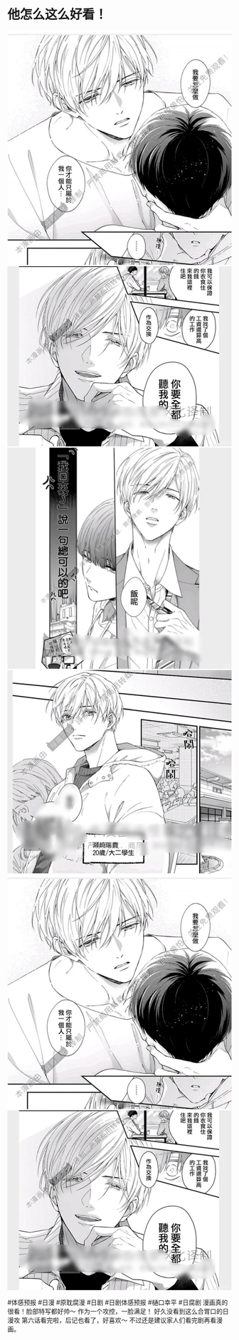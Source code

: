 # 他怎么这么好看！

![](img/f87c4c18-1063-4e69-8637-b5c183f8a410.jpg)
![](img/eb1ab734-1839-4156-8c84-e4aaf2e9a93a.jpg)
![](img/c325680b-c4ea-4b57-867f-040c09e69bba.jpg)
![](img/4c3cc3e7-cee1-4df4-8d42-825fdb8843d7.jpg)
![](img/18f29ce8-e065-4d1a-af9d-2e4461ad72b8.jpg)
![](img/86a6e9f9-15d2-4469-94f9-7826fadb22d5.jpg)

#体感预报 #日漫 #原耽腐漫 #日剧 #日剧体感预报 #樋口幸平 #日腐剧
漫画真的很看！脸部特写都好帅～
作为一个攻控，一脸满足！
好久没看到这么合胃口的日漫攻
第六话看完啦，后记也看了，好喜欢～
不过还是建议家人们看完剧再看漫画。